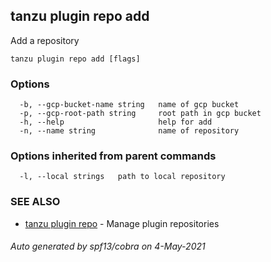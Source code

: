 ## tanzu plugin repo add

Add a repository

```
tanzu plugin repo add [flags]
```

### Options

```
  -b, --gcp-bucket-name string   name of gcp bucket
  -p, --gcp-root-path string     root path in gcp bucket
  -h, --help                     help for add
  -n, --name string              name of repository
```

### Options inherited from parent commands

```
  -l, --local strings   path to local repository
```

### SEE ALSO

* [tanzu plugin repo](tanzu_plugin_repo.md)     - Manage plugin repositories

###### Auto generated by spf13/cobra on 4-May-2021
